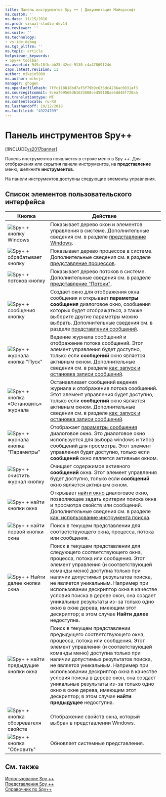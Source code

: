 ```yaml
---
title: Панель инструментов Spy ++ | Документация Майкрософт
ms.custom: ''
ms.date: 11/15/2016
ms.prod: visual-studio-dev14
ms.reviewer: ''
ms.suite: ''
ms.technology:
- vs-ide-debug
ms.tgt_pltfrm: ''
ms.topic: article
helpviewer_keywords:
- Spy++ toolbar
ms.assetid: 949c18fb-bb25-42ed-9130-c4a47869f24d
caps.latest.revision: 11
author: mikejo5000
ms.author: mikejo
manager: ghogen
ms.openlocfilehash: 7ffc118818bd7af3f79b9c636dc4236ac0031af3
ms.sourcegitcommit: 9ceaf69568d61023868ced59108ae4dd46f720ab
ms.translationtype: MT
ms.contentlocale: ru-RU
ms.lasthandoff: 10/12/2018
ms.locfileid: "49224709"
---
```

# <a name="spy-toolbar"></a>Панель инструментов Spy++
[!INCLUDE[vs2017banner](../includes/vs2017banner.md)]

Панель инструментов появляется в строке меню в Spy ++. Для отображения или скрытия панели инструментов, на **представление** меню, щелкните **инструментов**.  
  
 На панели инструментов доступны следующие элементы управления.  
  
## <a name="uielement-list"></a>Список элементов пользовательского интерфейса  
  
|Кнопка|Действие|  
|------------|------------|  
|![Spy&#43; &#43; кнопку Windows](../debugger/media/icon-spy-windows.gif "Icon_Spy ++ _Windows")|Показывает дерево окон и элементов управления в системе. Дополнительные сведения см. в разделе [представление Windows](../debugger/windows-view.md).|  
|![Spy&#43; &#43; обрабатывает кнопку](../debugger/media/icon-spy-processes.gif "Icon_Spy ++ _Processes")|Показывает дерево процессов в системе. Дополнительные сведения см. в разделе [представление процессов](../debugger/processes-view.md).|  
|![Spy&#43; &#43; потоков кнопку](../debugger/media/icon-spy-threads.gif "Icon_Spy ++ _Threads")|Показывает дерево потоков в системе. Дополнительные сведения см. в разделе [представление "Потоки"](../debugger/threads-view.md).|  
|![Spy&#43; &#43; сообщения кнопку](../debugger/media/icon-spy-messages.gif "Icon_Spy ++ _Messages")|Создает окно для отображения окна сообщения и открывает **параметры сообщения** диалоговое окно, сообщения которых будет отображаться, а также выберите другие параметры можно выбрать. Дополнительные сведения см. в разделе [представления сообщений](../debugger/messages-view.md).|  
|![Spy&#43; &#43; журнала кнопка "Пуск"](../debugger/media/icon-spy-startlog.gif "Icon_Spy ++ _StartLog")|Ведение журнала сообщений и отображение потока сообщений. Этот элемент управления будет доступно, только если **сообщений** окно является активным окном. Дополнительные сведения см. в разделе [как: запуск и остановка записи сообщений](../debugger/how-to-start-and-stop-the-message-log-display.md).|  
|![Spy&#43; &#43; кнопка «Остановить» журнала](../debugger/media/icon-spy-stoplog.gif "Icon_Spy ++ _StopLog")|Останавливает сообщений ведения журнала и отображение потока сообщений. Этот элемент управления будет доступно, только если **сообщений** окно является активным окном. Дополнительные сведения см. в разделе [как: запуск и остановка записи сообщений](../debugger/how-to-start-and-stop-the-message-log-display.md).|  
|![Spy&#43; &#43; журнала кнопка "Параметры"](../debugger/media/icon-spy-logoptions.gif "Icon_Spy ++ _LogOptions")|Отображает [параметры сообщения](../debugger/message-options-dialog-box.md) диалоговое окно. Это диалоговое окно используется для выбора windows и типов сообщений для просмотра. Этот элемент управления будет доступно, только если **сообщений** окно является активным окном.|  
|![Spy&#43; &#43; очистить журнал кнопку](../debugger/media/spy-clearlog.gif "Spy ++ _ClearLog")|Очищает содержимое активного **сообщений** окна. Этот элемент управления будет доступно, только если **сообщений** окно является активным окном.|  
|![Spy&#43; &#43; найти кнопки окна](../debugger/media/icon-spy-findwindow.gif "Icon_Spy ++ _FindWindow")|Открывает [найти окно](../debugger/find-window-dialog-box.md) диалоговое окно, позволяющее задать критерии поиска окна и просмотра свойств или сообщений. Дополнительные сведения см. в разделе [как: использование инструмента поиска](../debugger/how-to-use-the-finder-tool.md).|  
|![Spy&#43; &#43; найти первой кнопки окна](../debugger/media/icon-spy-window.gif "Icon_Spy ++ _Window")|Поиск в текущем представлении для соответствующего окна, процесса, потока или сообщения.|  
|![Spy&#43; &#43; Найти далее кнопки окна](../debugger/media/icon-spy-nextwindow.gif "Icon_Spy ++ _NextWindow")|Поиск в текущем представлении для следующего соответствующего окна, процесса, потока или сообщения. Этот элемент управления (и соответствующей команды меню) доступна только при наличии допустимых результатов поиска, не является уникальным. Например при использовании дескриптор окна в качестве условия поиска в дереве окон, она создает уникальные результаты из-за только одно окно в окне дерева, имеющим этот дескриптор; в этом случае **Найти далее** недоступна.|  
|![Spy&#43; &#43; найти предыдущие кнопки окна](../debugger/media/icon-spy-prevwindow.gif "Icon_Spy ++ _PrevWindow")|Поиск в текущем представлении предыдущего соответствующего окна, процесса, потока или сообщения. Этот элемент управления (и соответствующей команды меню) доступна только при наличии допустимых результатов поиска, не является уникальным. Например при использовании дескриптор окна в качестве условия поиска в дереве окон, она создает уникальные результаты из-за только одно окно в окне дерева, имеющим этот дескриптор; в этом случае **найти предыдущее** недоступна.|  
|![Spy&#43; &#43; кнопка обозревателя свойств](../debugger/media/icon-spy-propexp.gif "Icon_Spy ++ _PropExp")|Отображение свойств окна, который выбран в представлении Windows.|  
|![Spy&#43; &#43; кнопка "Обновить"](../debugger/media/icon-spy-refresh.gif "Icon_Spy ++ _обновить панель")|Обновляет системные представления.|  
  
## <a name="see-also"></a>См. также  
 [Использование Spy ++](../debugger/using-spy-increment.md)   
 [Представления Spy ++](../debugger/spy-increment-views.md)   
 [Справочник по Spy++](../debugger/spy-increment-reference.md)



